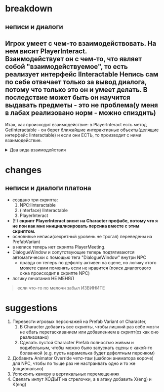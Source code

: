 # breakdown
## неписи и диалоги
Игрок умеет с чем-то взаимодействовать. На нем висит PlayerInteract.  
Взаимодействует он с чем-то, что являет собой "взаимодействуемое", то есть реализует интерфейс IInteractable
Непись сам по себе отвечает только за вывод диалога, потому что только это он и умеет делать.
В последствие может быть он научится выдавать предметы - это не проблема(у меня в лабах реализовано норм - можно спиздить)
---
Итак, как происходит взаимодействие: в PlayerInteraсt есть метод GetInteractable - он берет ближайшие интерактивные объекты(делящие интерфейс IInteractable)
и если они ЕСТЬ, то производит с ними взаимодействие.
<details>
  <summary>Два вида взаимодействия</summary>
У ВСЕХ интерактивных объектов есть два варианта как с ними взаимодействовать: продолжительно или кратковременно.<br>
Это у меня определяется enum параметром в инспекторе. И в зависимости от типа enum-

1. Продолжительная - диалог, мини-игры и тд, также приближает камеру - но это зависит от конкретной реализации. 
    * для этого интеракта надо бы прикрутить стейт машину, но я не разбираюсь, так что сами как-нибудь 
      * если что на 27 строке в PlayerInteract.cs мы получаем InteractionType, так что можно в зависимости от него там как-нибудь менять стейт хз короче
2. Кратковременная - подобрать предмет, взломать турель, <s>вызвать шл</s>
</details> 


# changes
## неписи и диалоги платона
- создано три скрипта: 
  1. NPC:IInteractable
  2. (interface) IInteractable
  3. PlayerInteract
- (!!) **скрипт PlayerInteract висит на Character префабе, потому что я не пон как мне инициализировать персика вместе с этим скриптом.**
- основнвые неписи(секретный уровень не трогал) переведены на PrefabVariant
- в неписе теперь нет  скрипта PlayerMeeting.
- DialogueWindow и сопутствующие теперь подтягиваются автоматически с помощью тега "DialogueWindow" внутри NPC
  * правда он теперь по дефолту активен на сцене, но логику этого можете сами поменять если не нравится (поиск диалогового окна происходит в скрипте NPC)
- логику печатания НЕ МЕНЯЛ 
>если что-то по мелочи забыл ИЗВИНИТЕ

# suggestions
1. Перевести игровых персонажей на Prefab Variant от Character, 
   1. В Character добавить все скрипты, чтобы лишний раз себе мозги не ебать перетаскиванием или добавлением в скрипт(хз как оно реализовано)
   2. Сделать пустой Character Prefab полностью живым и ходибельным, чтобы можно было запускать сцены с какой-то болванкой (e.g. пусть карамелька будет дефолтным персиком)
2. Добавить Animator Override *чета-там* (шаблон аниматора короче) для NPC, чтобы по тыще раз не настраивать одно и то же (опционально) 
3. Успокоить камеру в вертикальных перемещениях
4. Сделать инпут ХОДЫТ на стрелочки, а в атаку добавить X(eng) и K(eng) 

